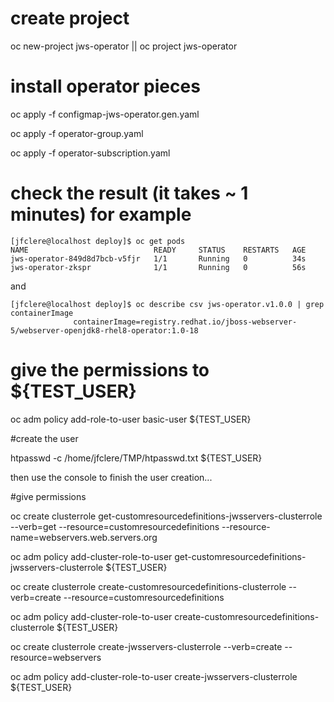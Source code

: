 # create project

oc new-project jws-operator || oc project jws-operator

# install operator pieces
oc apply -f configmap-jws-operator.gen.yaml

oc apply -f operator-group.yaml

oc apply -f operator-subscription.yaml

# check the result (it takes ~ 1 minutes) for example
```
[jfclere@localhost deploy]$ oc get pods
NAME                            READY     STATUS    RESTARTS   AGE
jws-operator-849d8d7bcb-v5fjr   1/1       Running   0          34s
jws-operator-zkspr              1/1       Running   0          56s
```
and
```
[jfclere@localhost deploy]$ oc describe csv jws-operator.v1.0.0 | grep containerImage
              containerImage=registry.redhat.io/jboss-webserver-5/webserver-openjdk8-rhel8-operator:1.0-18
```

# give the permissions to ${TEST_USER}

oc adm policy add-role-to-user basic-user ${TEST_USER}

#create the user

htpasswd -c /home/jfclere/TMP/htpasswd.txt ${TEST_USER}

then use the console to finish the user creation...

#give permissions

oc create clusterrole get-customresourcedefinitions-jwsservers-clusterrole --verb=get --resource=customresourcedefinitions --resource-name=webservers.web.servers.org

oc adm policy add-cluster-role-to-user get-customresourcedefinitions-jwsservers-clusterrole ${TEST_USER}

oc create clusterrole create-customresourcedefinitions-clusterrole --verb=create --resource=customresourcedefinitions

oc adm policy add-cluster-role-to-user create-customresourcedefinitions-clusterrole ${TEST_USER}

oc create clusterrole create-jwsservers-clusterrole --verb=create --resource=webservers

oc adm policy add-cluster-role-to-user create-jwsservers-clusterrole ${TEST_USER}

